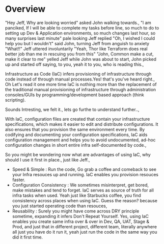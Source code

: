 # Overview

"Hey Jeff, Why are looking worried" asked John walking towards.,
"I am panciked, If I will be able to complete my tasks before line, so much to do to setting up Dev & Application environments, so much changes last hour, so many surprises last minute" pale looking Jeff replied
"Oh, I wished I could help you but I wouldn't" said John, turning Jeff from anguish to anxiety
"What!!" Jeff uttered involuntarily
"Yeah, Thor like Terraform does real better job than me in rescuing you from this"
"John, Common make a cut, make it clear to me" yelled Jeff while John was about to start,
John picked up and started off saying, to you, yeah it to you, who is reading this.,

Infrastructure as Code (IaC) infers provisioning of infrastructure through code instead of through manual processes.Yes! that's you've heard right., Oh Let's read it one more time IaC is nothing more than the replacement of the traditional manual provisioning of infrastructure through administration consoles/GUIs by programming/development based approach (think scripting).

Sounds Intresting, we felt it., lets go furthe to understand further..,

With IaC, configuration files are created that contain your infrastructure specifications, which makes it easier to edit and distribute configurations. It also ensures that you provision the same environment every time. By codifying and documenting your configuration specifications, IaC aids configuration management and helps you to avoid undocumented, ad-hoc configuration changes in short entire infra self-documented by code.,

So you might be wondering now what are advantages of using IaC, why should I use it first in place., just like Jeff.,

- Speed & Simple            : Run the code, Go grab a coffee and comeback to see your Infra resouces up and running. IaC enables you provision resouces faster.
- Configuration Consistency : We sometimes misinterpret, get bored, make mistakes and tend to forget. IaC serves as source of truth for all infra tasks when used. Yeah just like Starbucks coffee, you find consistency across places when using IaC. Guess the reason? because you just started operating code than resouces,
- Reusability               : Surely you might have come across DRY principle sometime, expanding it infers Don't Repeat Yourself. Yes, using IaC enables you create same infra over & over in Dev, QA, UAT, Stage & Prod, and just that in different project, different team, literally anywhere all just you have do it run it, yeah just run the code in the same way you did it first time.
